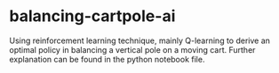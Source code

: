 # balancing-cartpole-ai
Using reinforcement learning technique, mainly Q-learning to derive an optimal policy in balancing a vertical pole on a moving cart.
Further explanation can be found in the python notebook file.
